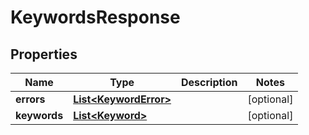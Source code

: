 

# KeywordsResponse


## Properties

| Name | Type | Description | Notes |
|------------ | ------------- | ------------- | -------------|
|**errors** | [**List&lt;KeywordError&gt;**](KeywordError.md) |  |  [optional] |
|**keywords** | [**List&lt;Keyword&gt;**](Keyword.md) |  |  [optional] |



